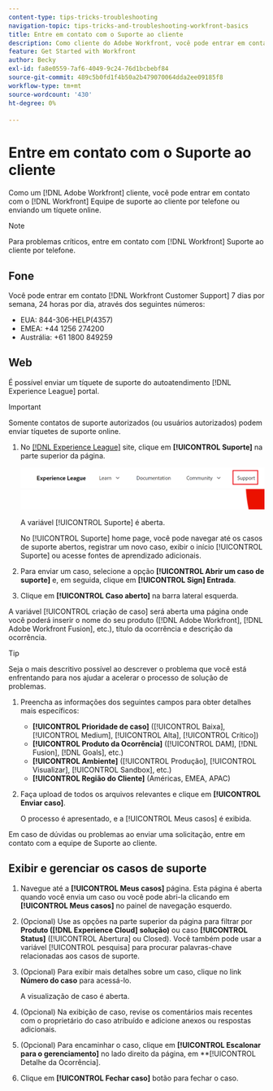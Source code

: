 ```yaml
---
content-type: tips-tricks-troubleshooting
navigation-topic: tips-tricks-and-troubleshooting-workfront-basics
title: Entre em contato com o Suporte ao cliente
description: Como cliente do Adobe Workfront, você pode entrar em contato com a equipe de Suporte ao cliente da Workfront por telefone ou enviando um tíquete online. Este artigo inclui instruções sobre como entrar em contato com o Suporte ao cliente e visualizar e gerenciar os casos de suporte.
feature: Get Started with Workfront
author: Becky
exl-id: fa8e0559-7af6-4049-9c24-76d1bcbebf84
source-git-commit: 489c5b0fd1f4b50a2b479070064dda2ee09185f8
workflow-type: tm+mt
source-wordcount: '430'
ht-degree: 0%

---
```


# Entre em contato com o Suporte ao cliente

<!--
<p>(We need to keep this as a standalone article. It is linked in multiple articles and FAQs.)</p>
-->

Como um [!DNL Adobe Workfront] cliente, você pode entrar em contato com o [!DNL Workfront] Equipe de suporte ao cliente por telefone ou enviando um tíquete online.

>[!NOTE]
>
>Para problemas críticos, entre em contato com [!DNL Workfront] Suporte ao cliente por telefone.

## Fone

Você pode entrar em contato [!DNL Workfront Customer Support] 7 dias por semana, 24 horas por dia, através dos seguintes números:

* EUA: 844-306-HELP(4357)
* EMEA: +44 1256 274200
* Austrália: +61 1800 849259

## Web

É possível enviar um tíquete de suporte do autoatendimento [!DNL Experience League] portal.

>[!IMPORTANT]
>
>Somente contatos de suporte autorizados (ou usuários autorizados) podem enviar tíquetes de suporte online.


1. No [[!DNL Experience League]](https://experienceleague.adobe.com) site, clique em **[!UICONTROL Suporte]**  na parte superior da página.

   ![](assets/experience-league-top-navigation-with-support-highlighted.png)

   A variável [!UICONTROL Suporte] é aberta.

   No [!UICONTROL Suporte] home page, você pode navegar até os casos de suporte abertos, registrar um novo caso, exibir o início [!UICONTROL Suporte] ou acesse fontes de aprendizado adicionais.

1. Para enviar um caso, selecione a opção **[!UICONTROL Abrir um caso de suporte]** e, em seguida, clique em **[!UICONTROL Sign] Entrada**.

1. Clique em **[!UICONTROL Caso aberto]** na barra lateral esquerda.

<!--
   ![](assets/left-nav-bar-for-exl-support-portal.png)
-->

A variável [!UICONTROL criação de caso] será aberta uma página onde você poderá inserir o nome do seu produto ([!DNL Adobe Workfront], [!DNL Adobe Workfront Fusion], etc.), título da ocorrência e descrição da ocorrência.

>[!TIP]
>
>Seja o mais descritivo possível ao descrever o problema que você está enfrentando para nos ajudar a acelerar o processo de solução de problemas.


1. Preencha as informações dos seguintes campos para obter detalhes mais específicos:

   * **[!UICONTROL Prioridade de caso]** ([!UICONTROL Baixa], [!UICONTROL Medium], [!UICONTROL Alta], [!UICONTROL Crítico])
   * **[!UICONTROL Produto da Ocorrência]** ([!UICONTROL DAM], [!DNL Fusion], [!DNL Goals], etc.)
   * **[!UICONTROL Ambiente]** ([!UICONTROL Produção], [!UICONTROL Visualizar], [!UICONTROL Sandbox], etc.)
   * **[!UICONTROL Região do Cliente]** (Américas, EMEA, APAC)

1. Faça upload de todos os arquivos relevantes e clique em **[!UICONTROL Enviar caso]**.

   O processo é apresentado, e a [!UICONTROL Meus casos] é exibida.

   <!--
   [](assets/all-cases-list-exl-support-portal.png)
   -->

Em caso de dúvidas ou problemas ao enviar uma solicitação, entre em contato com a equipe de Suporte ao cliente.


## Exibir e gerenciar os casos de suporte

1. Navegue até a **[!UICONTROL Meus casos]** página. Esta página é aberta quando você envia um caso ou você pode abri-la clicando em **[!UICONTROL Meus casos]** no painel de navegação esquerdo.

1. (Opcional) Use as opções na parte superior da página para filtrar por **Produto ([!DNL Experience Cloud] solução)** ou caso **[!UICONTROL Status]** ([!UICONTROL Abertura] ou Closed). Você também pode usar a variável [!UICONTROL pesquisa] para procurar palavras-chave relacionadas aos casos de suporte.

1. (Opcional) Para exibir mais detalhes sobre um caso, clique no link **Número do caso** para acessá-lo.

   A visualização de caso é aberta.

1. (Opcional) Na exibição de caso, revise os comentários mais recentes com o proprietário do caso atribuído e adicione anexos ou respostas adicionais.

1. (Opcional) Para encaminhar o caso, clique em **[!UICONTROL Escalonar para o gerenciamento]** no lado direito da página, em **[!UICONTROL Detalhe da Ocorrência].

1. Clique em **[!UICONTROL Fechar caso]** botão para fechar o caso.


<!--drafted: I took the information above from this blog post by Jon Chen (on September 13, 2022): https://experienceleaguecommunities.adobe.com/t5/workfront-blogs/how-to-submit-a-support-ticket-on-experience-league/ba-p/461737)

- this is the information that was there before - pointing to WorkfrontOne: 

If you are logged in as an Authorized Support Contact, you can contact Workfront Customer Support through the Workfront One site and create a case, formally called a ticket.

1. Log in to [**one.workfront.com**](https://one.workfront.com/) as an Authorized Support Contact.
1. On the **Home** page, click **Support**.

   ![](assets/supporthome-350x138.png)

   The Customer Support page displays.

   >[!NOTE]
   >
   >If you don't see the Support option on the Home page, you are not an Authorized Support Contact. Your Workfront administrator can contact Workfront Customer Support and request you be added an Authorized Support Contact. If you are the only Workfront administrator for your organization, contact the Workfront Support team by phone.

1. Complete the fields in the **Create a Support Case** form. All fields are required.  

   <table style="table-layout:auto">
    <tr>
        <td><strong>Subject</strong></td>
        <td>Type a brief question or explanation of the issue you are experiencing.</td>
    </tr>
    <tr>
        <td><strong>Description</strong></td>
        <td>Type a detailed description of the issue. Include as much information as possible.</td>
    </tr>
    <tr>
        <td><strong>Priority</strong></td>
        <td> </td>
    </tr>
    <tr>
        <td><strong>Case Product</strong></td>
        <td>Select the product in which you are experiencing the issue. If the issue is not related to a specific product, select None.</td>
    </tr>
    <tr>
        <td><strong>Product Area</strong></td>
        <td>Select the area of the product that best relates to the issue. If the related area is not listed in the drop-down menu, select Not Listed.</td>
    </tr>
    <tr>
        <td><strong>Environment</strong></td>
        <td>Select the environment in which the issue occurs. If you are seeing the issue in both the Production and Sandbox environments, please select Production.</td>
    </tr>
    <tr>
        <td><strong>Customer Region</strong></td>
        <td> </td>
    </tr>
   </table>

1. (Optional) Attach a file, such as an image or video file.

   1. At the bottom of the form, click **Upload File**.
   1. Click **Upload File**, then browse for and select the desired file.

      ![](assets/supportselectfile-350x368.png)

   1. Click **Done** to upload the file to the case.

1. Click **Submit** to submit the case to Workfront Customer Support.

-->


